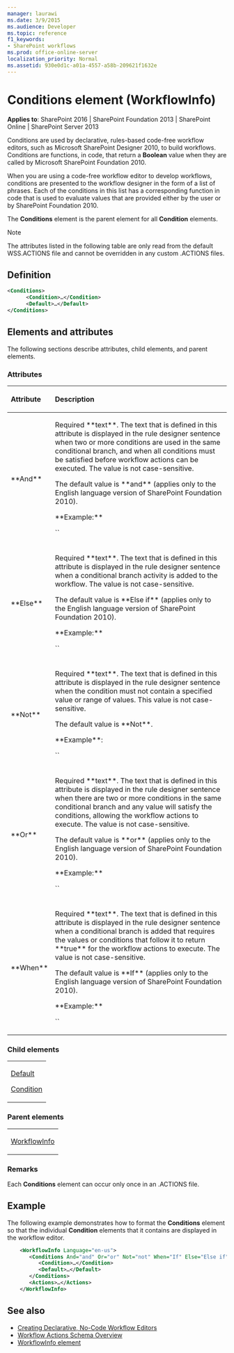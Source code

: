 ```yaml
---
manager: laurawi
ms.date: 3/9/2015
ms.audience: Developer
ms.topic: reference
f1_keywords:
- SharePoint workflows
ms.prod: office-online-server
localization_priority: Normal
ms.assetid: 930e0d1c-a01a-4557-a58b-209621f1632e
---
```


# Conditions element (WorkflowInfo)

**Applies to**: SharePoint 2016 | SharePoint Foundation 2013 | SharePoint Online | SharePoint Server 2013

Conditions are used by declarative, rules-based code-free workflow editors, such as Microsoft SharePoint Designer 2010, to build workflows. Conditions are functions, in code, that return a **Boolean** value when they are called by Microsoft SharePoint Foundation 2010.

When you are using a code-free workflow editor to develop workflows, conditions are presented to the workflow designer in the form of a list of phrases. Each of the conditions in this list has a corresponding function in code that is used to evaluate values that are provided either by the user or by SharePoint Foundation 2010.

The **Conditions** element is the parent element for all **Condition** elements.

> [!NOTE] 
> The attributes listed in the following table are only read from the default WSS.ACTIONS file and cannot be overridden in any custom .ACTIONS files.

## Definition

```XML
<Conditions>
      <Condition>…</Condition>
      <Default>…</Default>
</Conditions>
```

## Elements and attributes

The following sections describe attributes, child elements, and parent elements.

### Attributes

<table>
<colgroup>
<col width="20%" />
<col width="80%" />
</colgroup>
<thead>
<tr class="header">
<th align="left"><p>Attribute</p></th>
<th align="left"><p>Description</p></th>
</tr>
</thead>
<tbody>
<tr class="odd">
<td align="left"><p>**And**</p></td>
<td align="left"><p>Required **text**. The text that is defined in this attribute is displayed in the rule designer sentence when two or more conditions are used in the same conditional branch, and when all conditions must be satisfied before workflow actions can be executed. The value is not case-sensitive.</p>
<p>The default value is **and** (applies only to the English language version of SharePoint Foundation 2010).</p>
<p>**Example:**</p>
<p>`<Conditions And="and">`</p></td>
</tr>
<tr class="even">
<td align="left"><p>**Else**</p></td>
<td align="left"><p>Required **text**. The text that is defined in this attribute is displayed in the rule designer sentence when a conditional branch activity is added to the workflow. The value is not case-sensitive.</p>
<p>The default value is **Else if** (applies only to the English language version of SharePoint Foundation 2010).</p>
<p>**Example:**</p>
<p>`<Conditions Else="Else if">`</p></td>
</tr>
<tr class="odd">
<td align="left"><p>**Not**</p></td>
<td align="left"><p>Required **text**. The text that is defined in this attribute is displayed in the rule designer sentence when the condition must not contain a specified value or range of values. This value is not case-sensitive.</p>
<p>The default value is **Not**.</p>
<p>**Example**:</p>
<p>`<Conditions Not="not">`</p></td>
</tr>
<tr class="even">
<td align="left"><p>**Or**</p></td>
<td align="left"><p>Required **text**. The text that is defined in this attribute is displayed in the rule designer sentence when there are two or more conditions in the same conditional branch and any value will satisfy the conditions, allowing the workflow actions to execute. The value is not case-sensitive.</p>
<p>The default value is **or** (applies only to the English language version of SharePoint Foundation 2010).</p>
<p>**Example:**</p>
<p>`<Conditions Or="or">`</p></td>
</tr>
<tr class="odd">
<td align="left"><p>**When**</p></td>
<td align="left"><p>Required **text**. The text that is defined in this attribute is displayed in the rule designer sentence when a conditional branch is added that requires the values or conditions that follow it to return **true** for the workflow actions to execute. The value is not case-sensitive.</p>
<p>The default value is **If** (applies only to the English language version of SharePoint Foundation 2010).</p>
<p>**Example:**</p>
<p>`<Conditions When="If">`</p></td>
</tr>
</tbody>
</table>

### Child elements

<table>
<colgroup>
<col width="100%" />
</colgroup>
<tbody>
<tr class="odd">
<td align="left"><p><a href="default-element-workflowinfo.md">Default</a></p>
<p><a href="condition-element-workflowinfo.md">Condition</a></p></td>
</tr>
</tbody>
</table>

### Parent elements

<table>
<colgroup>
<col width="100%" />
</colgroup>
<tbody>
<tr class="odd">
<td align="left"><p><a href="workflowinfo-element-workflowinfo.md">WorkflowInfo</a></p></td>
</tr>
</tbody>
</table>

### Remarks

Each **Conditions** element can occur only once in an .ACTIONS file.

## Example

The following example demonstrates how to format the **Conditions** element so that the individual **Condition** elements that it contains are displayed in the workflow editor.

```XML
    <WorkflowInfo Language="en-us">
       <Conditions And="and" Or="or" Not="not" When="If" Else="Else if">
          <Condition>…</Condition>
          <Default>…</Default>
       </Conditions>
       <Actions>…</Actions>
    </WorkflowInfo>
```

## See also

- [Creating Declarative, No-Code Workflow Editors](http://msdn.microsoft.com/library/60dfda8d-e724-4d7d-9578-aa239c362dcf(Office.15).aspx)
- [Workflow Actions Schema Overview](http://msdn.microsoft.com/library/25da07cb-b228-43f2-9cdf-c8c71c3eabbb(Office.15).aspx)
- [WorkflowInfo element](workflowinfo-element-workflowinfo.md)








